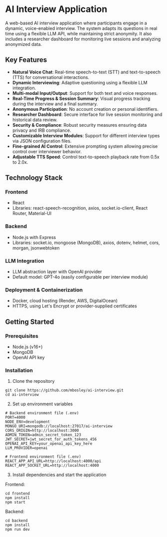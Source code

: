# AI Interview Application

A web-based AI interview application where participants engage in a dynamic, voice-enabled interview. The system adapts its questions in real time using a flexible LLM API, while maintaining strict anonymity. It also includes a researcher dashboard for monitoring live sessions and analyzing anonymized data.

## Key Features

- **Natural Voice Chat**: Real-time speech-to-text (STT) and text-to-speech (TTS) for conversational interactions.
- **Dynamic Interviewing**: Adaptive questioning using a flexible LLM integration.
- **Multi-modal Input/Output**: Support for both text and voice responses.
- **Real-Time Progress & Session Summary**: Visual progress tracking during the interview and a final summary.
- **Anonymous Participation**: No account creation or personal identifiers.
- **Researcher Dashboard**: Secure interface for live session monitoring and historical data review.
- **Security & Compliance**: Robust security measures ensuring data privacy and IRB compliance.
- **Customizable Interview Modules**: Support for different interview types via JSON configuration files.
- **Fine-grained AI Control**: Extensive prompting system allowing precise control over interviewer behavior.
- **Adjustable TTS Speed**: Control text-to-speech playback rate from 0.5x to 2.0x.

## Technology Stack

### Frontend
- React
- Libraries: react-speech-recognition, axios, socket.io-client, React Router, Material-UI

### Backend
- Node.js with Express
- Libraries: socket.io, mongoose (MongoDB), axios, dotenv, helmet, cors, morgan, jsonwebtoken

### LLM Integration
- LLM abstraction layer with OpenAI provider
- Default model: GPT-4o (easily configurable per interview module)

### Deployment & Containerization
- Docker, cloud hosting (Render, AWS, DigitalOcean)
- HTTPS, using Let's Encrypt or provider-supplied certificates

## Getting Started

### Prerequisites
- Node.js (v16+)
- MongoDB
- OpenAI API key

### Installation

1. Clone the repository
```
git clone https://github.com/mbosley/ai-interview.git
cd ai-interview
```

2. Set up environment variables
```
# Backend environment file (.env)
PORT=4000
NODE_ENV=development
MONGO_URI=mongodb://localhost:27017/ai-interview
CORS_ORIGIN=http://localhost:3000
ADMIN_TOKEN=admin_secret_token_123
JWT_SECRET=jwt_secret_for_auth_tokens_456
OPENAI_API_KEY=your_openai_api_key_here
LLM_PROVIDER=openai

# Frontend environment file (.env)
REACT_APP_API_URL=http://localhost:4000/api
REACT_APP_SOCKET_URL=http://localhost:4000
```

3. Install dependencies and start the application

Frontend:
```
cd frontend
npm install
npm start
```

Backend:
```
cd backend
npm install
npm run dev
```
